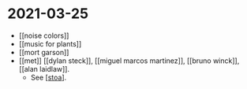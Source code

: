 # 2021-03-25

- [[noise colors]]
- [[music for plants]]
- [[mort garson]]
- [[met]] [[dylan steck]], [[miguel marcos martinez]], [[bruno winck]], [[alan laidlaw]].
  - See [[stoa]].

[//begin]: # "Autogenerated link references for markdown compatibility"
[stoa]: ../stoa "Stoa"
[//end]: # "Autogenerated link references"